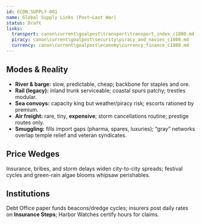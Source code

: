 ```yaml
---
id: ECON:SUPPLY-001
name: Global Supply Links (Post–Last War)
status: Draft
links:
  transport: canon\current\goalpost\transport\transport_index_c1800.md
  piracy: canon\current\goalpost\security\piracy_and_navies_c1800.md
  currency: canon\current\goalpost\economy\currency_finance_c1800.md
---
```


## Modes & Reality
- **River & barge:** slow, predictable, cheap; backbone for staples and ore.
- **Rail (legacy):** inland trunk serviceable; coastal spurs patchy; trestles modular.
- **Sea convoys:** capacity king but weather/piracy risk; escorts rationed by premium.
- **Air freight:** rare, tiny, **expensive**; storm cancellations routine; prestige routes only.
- **Smuggling:** fills import gaps (pharma, spares, luxuries); “gray” networks overlap temple relief and veteran syndicates.

## Price Wedges
Insurance, bribes, and storm delays widen city-to-city spreads; festival cycles and green-rain algae blooms whipsaw perishables.

## Institutions
Debt Office paper funds beacons/dredge cycles; insurers post daily rates on **Insurance Steps**; Harbor Watches certify hours for claims.
